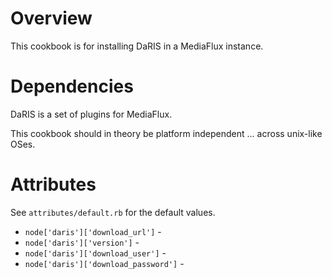 Overview
========

This cookbook is for installing DaRIS in a MediaFlux instance.

Dependencies
============

DaRIS is a set of plugins for MediaFlux.

This cookbook should in theory be platform independent ... across unix-like 
OSes.  

Attributes
==========

See `attributes/default.rb` for the default values.

* `node['daris']['download_url']` - 
* `node['daris']['version']` -
* `node['daris']['download_user']` - 
* `node['daris']['download_password']` - 
